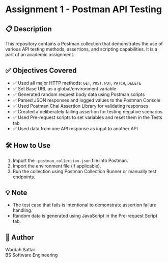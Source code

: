 # Assignment 1 - Postman API Testing

## 📋 Description
This repository contains a Postman collection that demonstrates the use of various API testing methods, assertions, and scripting capabilities. It is a part of an academic assignment.

## ✅ Objectives Covered

- ✅ Used all major HTTP methods: `GET`, `POST`, `PUT`, `PATCH`, `DELETE`
- ✅ Set Base URL as a global/environment variable
- ✅ Generated random request body data using Postman scripts
- ✅ Parsed JSON responses and logged values to the Postman Console
- ✅ Used Postman Chai Assertion Library for validating responses
- ✅ Created a deliberately failing assertion for testing negative scenarios
- ✅ Used Pre-request scripts to set variables and reset them in the Tests tab
- ✅ Used data from one API response as input to another API

## 🛠️ How to Use

1. Import the `.postman_collection.json` file into Postman.
2. Import the environment file (if applicable).
3. Run the collection using Postman Collection Runner or manually test endpoints.


## 💡 Note

- The test case that fails is intentional to demonstrate assertion failure handling.
- Random data is generated using JavaScript in the Pre-request Script tab.

## 👤 Author

Wardah Sattar  
BS Software Engineering  




